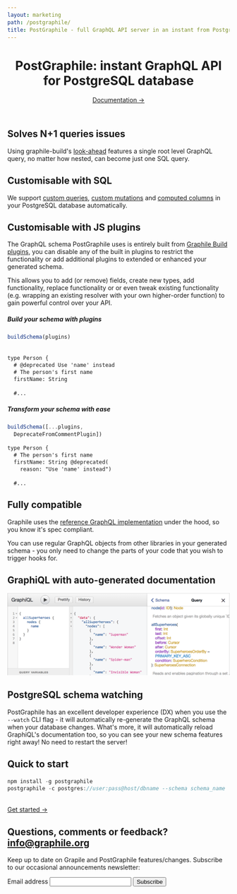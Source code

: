 ```yaml
---
layout: marketing
path: /postgraphile/
title: PostGraphile - full GraphQL API server in an instant from PostgreSQL database
---
```


<!-- **************************************** -->

<header class='hero simple'>
<div class='hero-block center'>

# PostGraphile: instant GraphQL API for PostgreSQL database

<div class='d-flex justify-content-center'>
<a class='btn btn-primary btn-lg' href='/postgraphile/introduction/'>Documentation &rarr;</a>
</div>


</div><!-- /container -->
</header>



<!-- **************************************** -->

<section>
<div class='container center'>
<div class='row'>
<div class='col-xs-12'>
<div class='hero-block'>

## Solves N+1 queries issues

Using graphile-build's [look-ahead](/graphile-build/look-ahead/) features a
single root level GraphQL query, no matter how nested, can become just one SQL
query.

</div>
</div><!-- /col-xs-12 -->

</div><!-- /row -->
</div><!-- /container -->
</section>

<!-- **************************************** -->

<section>
<div class='container center'>

<div class='row'>
<div class='col-xs-12'>
<div class='hero-block'>

## Customisable with SQL

We support [custom queries](/postgraphile/custom-queries/), [custom
mutations](/postgraphile/custom-mutations/) and [computed
columns](/postgraphile/computed-columns/) in your PostgreSQL
database automatically.

</div>
</div>
</div>

</div>
</section>

<!-- **************************************** -->

<section>
<div class='container center'>

<div class='row'>
<div class='col-xs-12'>
<div class='hero-block'>

## Customisable with JS plugins

The GraphQL schema PostGraphile uses is entirely built from [Graphile Build
plugins](https://github.com/graphile/graphile-build/tree/master/packages/graphile-build-pg/src/plugins),
you can disable any of the built in plugins to restrict the functionality or
add additional plugins to extended or enhanced your generated schema.

This allows you to add (or remove) fields, create new types, add functionality,
replace functionality or or even tweak existing functionality (e.g. wrapping an
existing resolver with your own higher-order function) to gain powerful control
over your API.

</div>
<div class='row'>
<div class='col-lg-6 col-xs-12'>

##### Build your schema with plugins
```js
buildSchema(plugins)
 
```

```graphql{2}
type Person {
  # @deprecated Use 'name' instead
  # The person's first name
  firstName: String

  #...
```

</div><!-- /col-6 -->
<div class='col-lg-6 col-xs-12'>

##### Transform your schema with ease
```js
buildSchema([...plugins,
  DeprecateFromCommentPlugin])
```

```graphql{3-4}
type Person {
  # The person's first name
  firstName: String @deprecated(
    reason: "Use 'name' instead")

  #...
```

</div>
</div>
</div>
</section>

<!-- **************************************** -->

<!-- **************************************** -->

<section>
<div class='container center'>
<div class='row'>
<div class='col-xs-12'>
<div class='hero-block'>

## Fully compatible

Graphile uses the <a href="http://graphql.org/graphql-js/">reference GraphQL implementation</a>
under the hood, so you know it's spec compliant.

You can use regular GraphQL objects from other libraries in your generated
schema - you only need to change the parts of your code that you wish to trigger hooks for.

</div>
</div>
</div><!-- /row -->
</div><!-- /container -->
</section>

<!-- **************************************** -->

<section>
<div class='container center'>

<div class='row'>
<div class='col-xs-12'>
<div class='hero-block'>

## GraphiQL with auto-generated documentation

![GraphiQL displaying allSuperheroes](./graphiql-superheroes.png)

</div>
</div>
</div>

</div>
</section>

<!-- **************************************** -->

<section>
<div class='container center'>
<div class='row'>
<div class='col-xs-12'>
<div class='hero-block'>

## PostgreSQL schema watching

PostGraphile has an excellent developer experience (DX) when you use the
`--watch` CLI flag - it will automatically re-generate the GraphQL schema when
your database changes. What's more, it will automatically reload GraphiQL's
documentation too, so you can see your new schema features right away! No need
to restart the server!

</div>
</div><!-- /col-9 -->

</div><!-- /row -->
</div><!-- /container -->
</section>



<!-- **************************************** -->

<section>
<div class='container center'>
<div class='row justify-content-center'>
<div class='text-center col-xs-12'>
<div class='hero-block'>

## Quick to start

</div>


```js
npm install -g postgraphile
postgraphile -c postgres://user:pass@host/dbname --schema schema_name
```

<br />
<div class='d-flex justify-content-center'>
<a class='button button--outline' href='/graphile-build/getting-started/'>Get started &rarr;</a>
</div>

</div><!-- /col-xs-12 -->
</div><!-- /container -->
</section>


<section class='mailinglist'>
<div class='container'>

<div class='row justify-content-center'>
<div class='col-xs-12'>
<div class='hero-block center'>

  ## Questions, comments or feedback? <a href='mailto:info@graphile.org?subject=Graphile%20question%2Fcomment%2Ffeedback%3A'>info@graphile.org</a></h2>

</div>
</div>
</div>

<div class='row justify-content-center'>
<div class='col-xs-12 center'>
<div class='hero-block'>
<div>
<form action="//graphile.us16.list-manage.com/subscribe/post?u=d103f710cf00a9273b55e8e9b&amp;id=c3a9eb5c4e" method="post"
id="mc-embedded-subscribe-form" name="mc-embedded-subscribe-form" class="validate" target="_blank" novalidate>
  <div id="mc_embed_signup_scroll center hero-block">
    <p>Keep up to date on Grapile and PostGraphile features/changes.
    Subscribe to our occasional announcements newsletter:</p>
    <div class="mc-field-group form-inline justify-content-center">
      <div class='form-group'>
        <label for="mce-EMAIL">Email address</label>
        <input
          autocapitalize="off"
          autocomplete="off"
          autocorrect="off"
          class="required email signup-field form-control mx-sm-3"
          id="mce-EMAIL"
          name="EMAIL"
          spellcheck="false"
          type="email"
          value=""
        />
        <!-- real people should not fill this in and expect good things - do not remove this or risk form bot signups-->
        <div style="position: absolute; left: -5000px;" aria-hidden="true"><input type="text" name="b_d103f710cf00a9273b55e8e9b_c3a9eb5c4e" tabindex="-1" value=""></div>
        <input
          class="button btn btn-primary signup-button"
          id="mc-embedded-subscribe"
          name="subscribe"
          type="submit"
          value="Subscribe"
        />
        </div>
      </div>
      <div id="mce-responses" class="clear">
        <div class="response" id="mce-error-response" style="display:none"></div>
        <div class="response" id="mce-success-response" style="display:none"></div>
      </div>
    </div>
  </div>
</form>
</div>
<!--End mc_embed_signup-->
</div>
</div>
</div>

</div>
</section>

<!-- **************************************** -->
